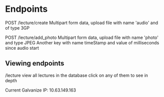 Endpoints
=========

POST /lecture/create
  Multipart form data, upload file with name 'audio' and of type 3GP

POST /lecture/add_photo
  Multipart form data, upload file with name 'photo' and type JPEG
  Another key with name timeStamp and value of milliseconds since audio start

Viewing endpoints
-----------------

/lecture
  view all lectures in the database
  click on any of them to see in depth

Current Galvanize IP: 10.63.149.163
